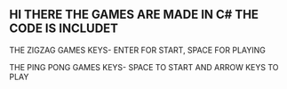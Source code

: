 HI THERE THE GAMES ARE MADE IN C# 
THE CODE IS INCLUDET
----------------------------------------------


 THE ZIGZAG GAMES KEYS- ENTER FOR START, SPACE FOR PLAYING 

 THE PING PONG GAMES KEYS- SPACE TO START AND ARROW KEYS TO PLAY
